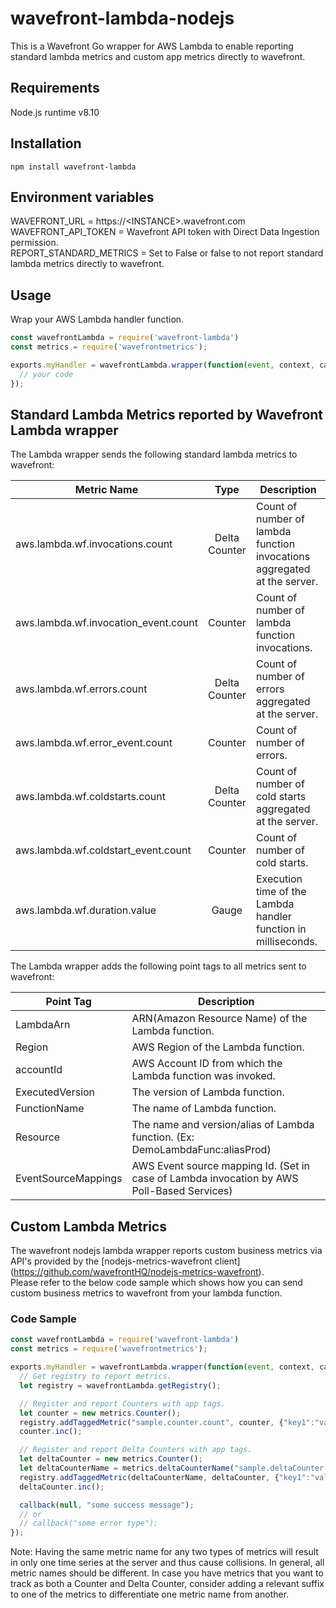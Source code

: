 # wavefront-lambda-nodejs

This is a Wavefront Go wrapper for AWS Lambda to enable reporting standard lambda metrics and custom app metrics directly to wavefront.

## Requirements
Node.js runtime v8.10

## Installation
```
npm install wavefront-lambda
```

## Environment variables
WAVEFRONT_URL = https://\<INSTANCE>.wavefront.com  
WAVEFRONT_API_TOKEN = Wavefront API token with Direct Data Ingestion permission.  
REPORT_STANDARD_METRICS = Set to False or false to not report standard lambda metrics directly to wavefront.  

## Usage

Wrap your AWS Lambda handler function.

```javascript
const wavefrontLambda = require('wavefront-lambda')
const metrics = require('wavefrontmetrics');

exports.myHandler = wavefrontLambda.wrapper(function(event, context, callback) {
  // your code
});
```

## Standard Lambda Metrics reported by Wavefront Lambda wrapper

The Lambda wrapper sends the following standard lambda metrics to wavefront:

| Metric Name                       |  Type              | Description                                                             |
| ----------------------------------|:------------------:| ----------------------------------------------------------------------- |
| aws.lambda.wf.invocations.count   | Delta Counter      | Count of number of lambda function invocations aggregated at the server.|
| aws.lambda.wf.invocation_event.count   |  Counter      | Count of number of lambda function invocations.|
| aws.lambda.wf.errors.count        | Delta Counter      | Count of number of errors aggregated at the server.                     |
| aws.lambda.wf.error_event.count        |  Counter      | Count of number of errors.                     |
| aws.lambda.wf.coldstarts.count    | Delta Counter      | Count of number of cold starts aggregated at the server.                |
| aws.lambda.wf.coldstart_event.count| Counter           | Count of number of cold starts.                                         |
| aws.lambda.wf.duration.value      | Gauge              | Execution time of the Lambda handler function in milliseconds.          |

The Lambda wrapper adds the following point tags to all metrics sent to wavefront:

| Point Tag             | Description                                                                   |
| --------------------- | ----------------------------------------------------------------------------- |
| LambdaArn             | ARN(Amazon Resource Name) of the Lambda function.                             |
| Region                | AWS Region of the Lambda function.                                            |
| accountId             | AWS Account ID from which the Lambda function was invoked.                    |
| ExecutedVersion       | The version of Lambda function.                                               |
| FunctionName          | The name of Lambda function.                                                  |
| Resource              | The name and version/alias of Lambda function. (Ex: DemoLambdaFunc:aliasProd) |
| EventSourceMappings   | AWS Event source mapping Id. (Set in case of Lambda invocation by AWS Poll-Based Services)|

## Custom Lambda Metrics

The wavefront nodejs lambda wrapper reports custom business metrics via API's provided by the [nodejs-metrics-wavefront client] (https://github.com/wavefrontHQ/nodejs-metrics-wavefront).  
Please refer to the below code sample which shows how you can send custom business metrics to wavefront from your lambda function.

### Code Sample

```javascript
const wavefrontLambda = require('wavefront-lambda')
const metrics = require('wavefrontmetrics');

exports.myHandler = wavefrontLambda.wrapper(function(event, context, callback) {
  // Get registry to report metrics.
  let registry = wavefrontLambda.getRegistry();

  // Register and report Counters with app tags.
  let counter = new metrics.Counter();
  registry.addTaggedMetric("sample.counter.count", counter, {"key1":"val1"});
  counter.inc();

  // Register and report Delta Counters with app tags.
  let deltaCounter = new metrics.Counter();
  let deltaCounterName = metrics.deltaCounterName("sample.deltaCounter.count");
  registry.addTaggedMetric(deltaCounterName, deltaCounter, {"key1":"val1"});
  deltaCounter.inc();

  callback(null, "some success message");
  // or
  // callback("some error type");
});

```

Note: Having the same metric name for any two types of metrics will result in only one time series at the server and thus cause collisions.
In general, all metric names should be different. In case you have metrics that you want to track as both a Counter and Delta Counter, consider adding a relevant suffix to one of the metrics to differentiate one metric name from another.
